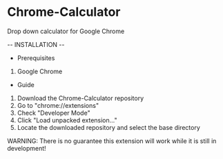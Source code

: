 # Chrome-Calculator
Drop down calculator for Google Chrome  
  
-- INSTALLATION --  
  
- Prerequisites  
1) Google Chrome  
  
- Guide  
1) Download the Chrome-Calculator repository  
2) Go to "chrome://extensions"  
3) Check "Developer Mode"
4) Click "Load unpacked extension..."  
5) Locate the downloaded repository and select the base directory  
  
WARNING: There is no guarantee this extension will work while it is still in development!  
